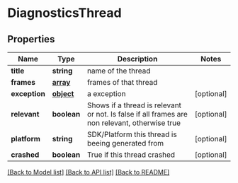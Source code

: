 # DiagnosticsThread

## Properties
Name | Type | Description | Notes
------------ | ------------- | ------------- | -------------
**title** | **string** | name of the thread | 
**frames** | [**array**](.md) | frames of that thread | 
**exception** | [**object**](.md) | a exception | [optional] 
**relevant** | **boolean** | Shows if a thread is relevant or not. Is false if all frames are non relevant, otherwise true | [optional] 
**platform** | **string** | SDK/Platform this thread is beeing generated from | [optional] 
**crashed** | **boolean** | True if this thread crashed | [optional] 

[[Back to Model list]](../README.md#documentation-for-models) [[Back to API list]](../README.md#documentation-for-api-endpoints) [[Back to README]](../README.md)

